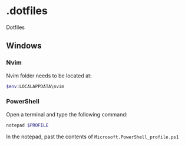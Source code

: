 # .dotfiles
Dotfiles

## Windows

### Nvim

Nvim folder needs to be located at: 

```bash
$env:LOCALAPPDATA\nvim
```

### PowerShell

Open a terminal and type the following command:

```bash
notepad $PROFILE
```
In the notepad, past the contents of `Microsoft.PowerShell_profile.ps1`
